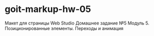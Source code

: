 # goit-markup-hw-05

Макет для страницы Web Studio Домашнее задание №5 Модуль 5. Позиционированные элементы. Переходы и
анимация
